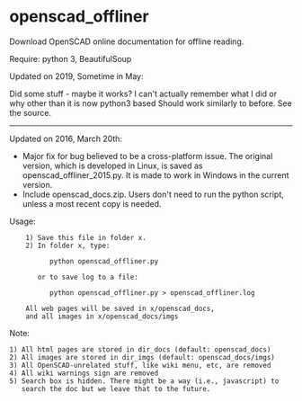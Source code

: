 # openscad_offliner
Download OpenSCAD online documentation for offline reading.

Require: python 3, BeautifulSoup

Updated on 2019, Sometime in May:

Did some stuff - maybe it works? I can't actually remember what I did or why other than it is now python3 based
Should work similarly to before.
See the source.

----

Updated on 2016, March 20th:

  * Major fix for bug believed to be a cross-platform issue. The original version, which is developed in Linux, is saved as openscad_offliner_2015.py. It is made to work in Windows in the current version.
  * Include openscad_docs.zip. Users don't need to run the python script, unless a most recent copy is needed.
  
Usage:

		1) Save this file in folder x.
		2) In folder x, type: 
			
			  python openscad_offliner.py 

		   or to save log to a file:  
	
			  python openscad_offliner.py > openscad_offliner.log

		All web pages will be saved in x/openscad_docs, 
		and all images in x/openscad_docs/imgs  

Note: 

    1) All html pages are stored in dir_docs (default: openscad_docs)
    2) All images are stored in dir_imgs (default: openscad_docs/imgs)
    3) All OpenSCAD-unrelated stuff, like wiki menu, etc, are removed
    4) All wiki warnings sign are removed
    5) Search box is hidden. There might be a way (i.e., javascript) to 
       search the doc but we leave that to the future.
